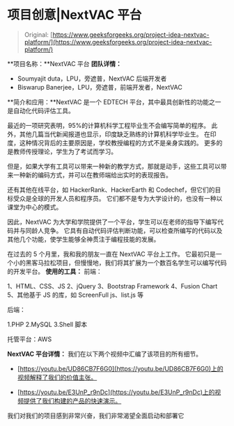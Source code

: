 # 项目创意|NextVAC 平台

> Original: [https://www.geeksforgeeks.org/project-idea-nextvac-platform/](https://www.geeksforgeeks.org/project-idea-nextvac-platform/)

**项目名称：**NextVAC 平台
**团队详情：**

*   Soumyajit duta，LPU，旁遮普，NextVAC 后端开发者
*   Biswarup Banerjee，LPU，旁遮普，前端开发者，NextVAC

**简介和应用：**NextVAC 是一个 EDTECH 平台，其中最具创新性的功能之一是自动化代码评估工具。

最近的一项研究表明，95%的计算机科学工程毕业生不会编写简单的程序。 此外，其他几篇当代新闻报道也显示，印度缺乏熟练的计算机科学毕业生。 在印度，这种情况背后的主要原因是，学校教授编程的方式不是亲身实践的。 更多的是教师传授理论，学生为了考试而学习。

但是，如果大学有工具可以带来一种新的教学方式，那就是动手，这些工具可以带来一种新的编码方式，并可以在教师端给出实时的表现报告。

还有其他在线平台，如 HackerRank、HackerEarth 和 Codechef，但它们的目标受众是全球的开发人员和程序员。
它们都不是专为大学设计的，也没有一种以课堂为中心的模式。

因此，NextVAC 为大学和学院提供了一个平台，学生可以在老师的指导下编写代码并与同龄人竞争。 它具有自动代码评估判断功能，可以检查所编写的代码以及其他几个功能，使学生能够全神贯注于编程技能的发展。

在过去的 5 个月里，我和我的朋友一直在 NextVAC 平台上工作。 它最初只是一个小的黑客马拉松项目，但慢慢地，我们将其扩展为一个数百名学生可以编写代码的开发平台。
**使用的工具：**
前端：

1、HTML、CSS、JS
2、jQuery
3、Bootstrap Framework
4、Fusion Chart
5、其他基于 JS 的库，如 ScreenFull js、list.js 等

后端：

1.PHP
2.MySQL
3.Shell 脚本

托管平台：AWS

**NextVAC 平台详情：**
我们在以下两个视频中汇编了该项目的所有细节。

*   [https://youtu.be/UD86CB7F6G0](https://youtu.be/UD86CB7F6G0)上的视频解释了我们的价值主张。

*   [https://youtu.be/E3UnP_r9nDc](https://youtu.be/E3UnP_r9nDc)上的视频提供了我们构建的产品的快速演示。

我们对我们的项目感到非常兴奋，我们非常渴望全面启动和部署它